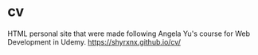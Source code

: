 # cv
HTML personal site that were made following Angela Yu's course for Web Development in Udemy. https://shyrxnx.github.io/cv/
